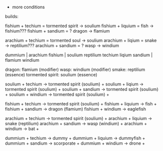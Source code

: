 - more conditions

builds:

fishium + techium = tormented spirit -> soulium
fishium + liquium = fish -> fishium???
fishium + sandium = ? dragon -> flamium

arachium + techium = tormented soul -> soulium
arachium + liqium = snake -> reptilium???
arachium + sandium = ? wasp -> windium

dummium | arachium fishium | soulium reptilium
techium liqium sandium | flamium windium

dragon: flamium (modifier)
wasp: windium (modifier)
smake: reptilium (essence)
tormented spirit: soulium (essence)

soulium + techium -> tormented spirit (soulium) +
soulium + liqium -> tormented spirit (soulium) +
soulium + sandium -> tormented spirit (soulium) +
soulium + windium -> tormented spirit (soulium) +

<!-- soulium + flamium -> tormented spirit (soulium) -->

fishium + techium -> tormented spirit (soulium) +
fishium + liquium -> fish +
fishium + sandium -> dragon (flamium)
fishium + windium -> eaglefish

<!-- fishium + flamium -> ? fish stake -->

arachium + techium -> tormented spirit (soulium) +
arachium + liquium -> snake (reptilium)
arachium + sandium -> wasp (windium) +
arachium + windium -> bat +

<!-- arachium + flamium -> ? firebug -->

dummium + techium -> dummy +
dummium + liquium -> dummyfish +
dummium + sandium -> scorporate +
dummium + windium -> drone +

<!-- dummium + flamium -> ? lighter -->

<!-- reptilium + techium -> ? godzilla robot -->
<!-- reptilium + liquium -> ? wednesday dudes -->
<!-- reptilium + sandium -> ? dune worm ??? -->
<!-- reptilium + windium -> ? prerodactyl -->
<!-- reptilium + flamium -> ? fire snail (fire in place of the hous) -->
